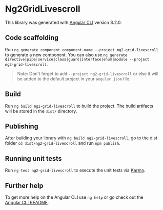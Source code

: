 # Ng2GridLivescroll

This library was generated with [Angular CLI](https://github.com/angular/angular-cli) version 8.2.0.

## Code scaffolding

Run `ng generate component component-name --project ng2-grid-livescroll` to generate a new component. You can also use `ng generate directive|pipe|service|class|guard|interface|enum|module --project ng2-grid-livescroll`.
> Note: Don't forget to add `--project ng2-grid-livescroll` or else it will be added to the default project in your `angular.json` file. 

## Build

Run `ng build ng2-grid-livescroll` to build the project. The build artifacts will be stored in the `dist/` directory.

## Publishing

After building your library with `ng build ng2-grid-livescroll`, go to the dist folder `cd dist/ng2-grid-livescroll` and run `npm publish`.

## Running unit tests

Run `ng test ng2-grid-livescroll` to execute the unit tests via [Karma](https://karma-runner.github.io).

## Further help

To get more help on the Angular CLI use `ng help` or go check out the [Angular CLI README](https://github.com/angular/angular-cli/blob/master/README.md).
